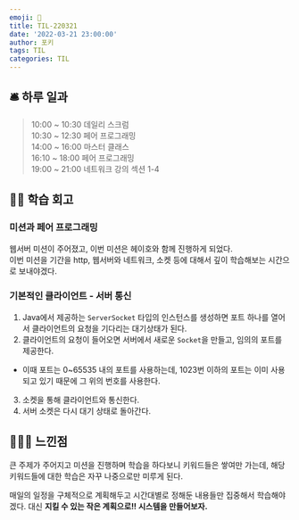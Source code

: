 ```yaml
---
emoji: 📝
title: TIL-220321
date: '2022-03-21 23:00:00'
author: 포키
tags: TIL
categories: TIL
---
```


## 🛎 하루 일과

> 10:00 ~ 10:30 데일리 스크럼  
> 10:30 ~ 12:30 페어 프로그래밍  
> 14:00 ~ 16:00 마스터 클래스  
> 16:10 ~ 18:00 페어 프로그래밍  
> 19:00 ~ 21:00 네트워크 강의 섹션 1-4

## 👨‍💻 학습 회고

### 미션과 페어 프로그래밍

웹서버 미션이 주어졌고, 이번 미션은 헤이호와 함께 진행하게 되었다.  
이번 미션을 기간을 http, 웹서버와 네트워크, 소켓 등에 대해서 깊이 학습해보는 시간으로 보내야겠다.

### 기본적인 클라이언트 - 서버 통신

1. Java에서 제공하는 `ServerSocket` 타입의 인스턴스를 생성하면 포트 하나를 열어서 클라이언트의 요청을 기다리는 대기상태가 된다.
2. 클라이언트의 요청이 들어오면 서버에서 새로운 `Socket`을 만들고, 임의의 포트를 제공한다.

- 이때 포트는 0~65535 내의 포트를 사용하는데, 1023번 이하의 포트는 이미 사용되고 있기 때문에 그 위의 번호를 사용한다.

3. 소켓을 통해 클라이언트와 통신한다.
4. 서버 소켓은 다시 대기 상태로 돌아간다.

## 🙋🏻‍♂️ 느낀점

큰 주제가 주어지고 미션을 진행하며 학습을 하다보니 키워드들은 쌓여만 가는데, 해당 키워드들에 대한 학습은 자꾸 나중으로만 미루게 된다.

매일의 일정을 구체적으로 계획해두고 시간대별로 정해둔 내용들만 집중해서 학습해야겠다. 대신 **지킬 수 있는 작은 계획으로!! 시스템을 만들어보자.**
